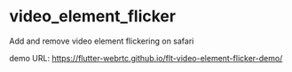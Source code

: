 # video_element_flicker

Add and remove video element flickering on safari

demo URL: https://flutter-webrtc.github.io/flt-video-element-flicker-demo/
